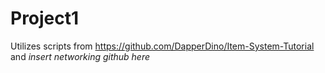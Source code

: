 # Project1

Utilizes scripts from https://github.com/DapperDino/Item-System-Tutorial and *insert networking github here*
